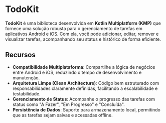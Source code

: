 # TodoKit

**TodoKit** é uma biblioteca desenvolvida em **Kotlin Multiplatform (KMP)** que fornece uma solução robusta para o gerenciamento de tarefas em aplicativos Android e iOS. Com ela, você pode adicionar, editar, remover e visualizar tarefas, acompanhando seu status e histórico de forma eficiente.

## Recursos

- **Compatibilidade Multiplataforma**: Compartilhe a lógica de negócios entre Android e iOS, reduzindo o tempo de desenvolvimento e manutenção.
- **Arquitetura Limpa (Clean Architecture)**: Código bem estruturado com responsabilidades claramente definidas, facilitando a escalabilidade e testabilidade.
- **Gerenciamento de Status**: Acompanhe o progresso das tarefas com status como "A Fazer", "Em Progresso" e "Concluída".
- **Persistência de Dados**: Suporte para armazenamento local, permitindo que as tarefas sejam salvas e acessadas offline.
